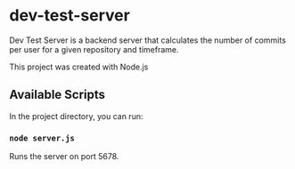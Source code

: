 # dev-test-server

Dev Test Server is a backend server that calculates the number of commits per user for a given repository and timeframe.

This project was created with Node.js

## Available Scripts

In the project directory, you can run:

### `node server.js`

Runs the server on port 5678.<br />